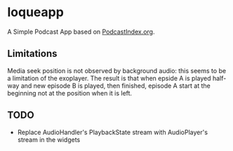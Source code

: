 # loqueapp

A Simple Podcast App based on [PodcastIndex.org](https://podcastindex.org).

## Limitations

Media seek position is not observed by background audio: this seems to be a limitation of the exoplayer. The result is that when epside A is played half-way
and new episode B is played, then finished, episode A start at the beginning not at the position when it is left.

## TODO

- Replace AudioHandler's PlaybackState stream with AudioPlayer's stream in the widgets
